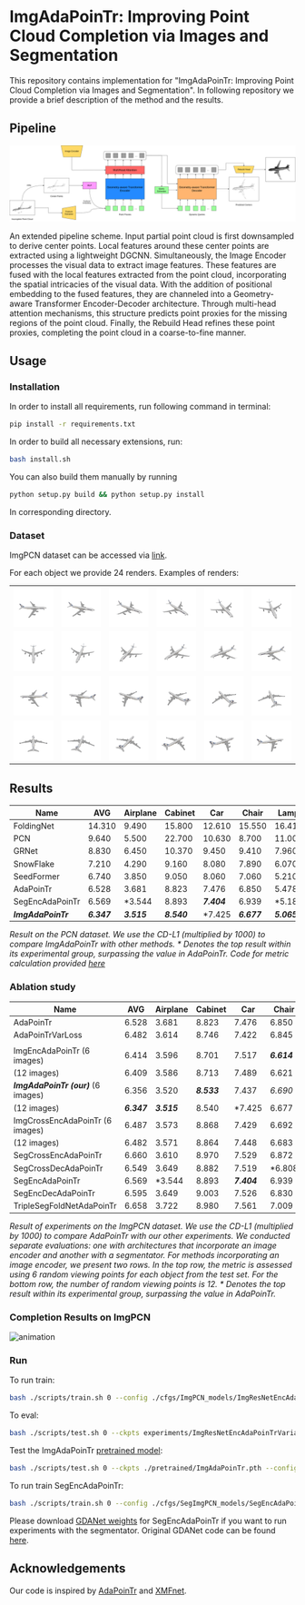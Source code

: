 # ImgAdaPoinTr: Improving Point Cloud Completion via Images and Segmentation

This repository contains implementation for "ImgAdaPoinTr: Improving Point Cloud Completion via Images and Segmentation". In following repository we provide a brief description of the method and the results.

## Pipeline

![scheme](fig/imgadapointr_scheme.png)

An extended pipeline scheme. Input partial point cloud is first downsampled to derive center points. Local features
around these center points are extracted using a lightweight DGCNN. Simultaneously, the Image Encoder processes the visual
data to extract image features. These features are fused with the local features extracted from the point cloud, incorporating
the spatial intricacies of the visual data. With the addition of positional embedding to the fused features, they are channeled
into a Geometry-aware Transformer Encoder-Decoder architecture. Through multi-head attention mechanisms, this structure
predicts point proxies for the missing regions of the point cloud. Finally, the Rebuild Head refines these point proxies,
completing the point cloud in a coarse-to-fine manner.

## Usage

### Installation

In order to install all requirements, run following command in terminal:

```bash
pip install -r requirements.txt
```

In order to build all necessary extensions, run:

```bash
bash install.sh
```

You can also build them manually by running

```bash
python setup.py build && python setup.py install
```

In corresponding directory.

### Dataset

ImgPCN dataset can be accessed via [link](https://sc.link/vbpNl).

For each object we provide 24 renders. Examples of renders:

|         |         |         |         |         |         |
|---------|---------|---------|---------|---------|---------|
| <img src="fig/renders_samples/00.png" width="100px"> | <img src="fig/renders_samples/01.png" width="100px"> | <img src="fig/renders_samples/02.png" width="100px"> | <img src="fig/renders_samples/03.png" width="100px"> | <img src="fig/renders_samples/04.png" width="100px"> | <img src="fig/renders_samples/05.png" width="100px"> |
| <img src="fig/renders_samples/06.png" width="100px"> | <img src="fig/renders_samples/07.png" width="100px"> | <img src="fig/renders_samples/08.png" width="100px"> | <img src="fig/renders_samples/09.png" width="100px"> | <img src="fig/renders_samples/10.png" width="100px"> | <img src="fig/renders_samples/11.png" width="100px"> |
| <img src="fig/renders_samples/12.png" width="100px"> | <img src="fig/renders_samples/13.png" width="100px"> | <img src="fig/renders_samples/14.png" width="100px"> | <img src="fig/renders_samples/15.png" width="100px"> | <img src="fig/renders_samples/16.png" width="100px"> | <img src="fig/renders_samples/17.png" width="100px"> |
| <img src="fig/renders_samples/18.png" width="100px"> | <img src="fig/renders_samples/19.png" width="100px"> | <img src="fig/renders_samples/20.png" width="100px"> | <img src="fig/renders_samples/21.png" width="100px"> | <img src="fig/renders_samples/22.png" width="100px"> | <img src="fig/renders_samples/23.png" width="100px"> |


## Results

| Name             | AVG    | Airplane | Cabinet | Car    | Chair  | Lamp   | Sofa   | Table  | Watercraft   | F@1%  |
|------------------|--------|----------|---------|--------|--------|--------|--------|--------|--------|-------|
| FoldingNet       | 14.310 | 9.490    | 15.800  | 12.610 | 15.550 | 16.410 | 15.970 | 13.650 | 14.99  | 0.322 |
| PCN              | 9.640  | 5.500    | 22.700  | 10.630 | 8.700  | 11.000 | 11.340 | 11.680 | 8.590  | 0.695 |
| GRNet            | 8.830  | 6.450    | 10.370  | 9.450  | 9.410  | 7.960  | 10.510 | 8.440  | 8.044  | 0.708 |
| SnowFlake        | 7.210  | 4.290    | 9.160   | 8.080  | 7.890  | 6.070  | 9.230  | 6.550  | 6.400  | -     |
| SeedFormer       | 6.740  | 3.850    | 9.050   | 8.060  | 7.060  | 5.210  | 8.850  | 6.050  | 5.850  | -     |
| AdaPoinTr        | 6.528  | 3.681    | 8.823   | 7.476  | 6.850  | 5.478  | 8.353  | 5.801  | 5.763  | 0.845 |
| SegEncAdaPoinTr  | 6.569  | *3.544   | 8.893   | ***7.404*** | 6.939  | *5.189  | 8.544  | 6.179  | 5.862  | *0.847|
| ***ImgAdaPoinTr***     | ***6.347*** | ***3.515*** | ***8.540*** | *7.425 | ***6.677*** | ***5.065*** | ***8.082*** | ***5.714*** | ***5.756*** | ***0.857*** |

*Result on the PCN dataset. We use the CD-L1 (multiplied by 1000) to compare ImgAdaPoinTr with other methods. \* Denotes the top result within its experimental group, surpassing the value in AdaPoinTr. Code for metric calculation provided [here](extensions/chamfer_dist/)*


### Ablation study

| Name                       | AVG    | Airplane | Cabinet | Car    | Chair  | Lamp   | Sofa   | Table  | Watercraft |
|----------------------------|--------|----------|---------|--------|--------|--------|--------|--------|------------|
| AdaPoinTr              | 6.528  | 3.681    | 8.823   | 7.476  | 6.850  | 5.478  | 8.353  | 5.801  | 5.763      |
| AdaPoinTrVarLoss       | 6.482  | 3.614    | 8.746   | 7.422  | 6.845  | 5.277  | 8.365  | 5.831  | 5.755      |
|                            |        |          |         |        |        |        |        |        |            |
| ImgEncAdaPoinTr (6 images) | 6.414  | 3.596    | 8.701   | 7.517  | ***6.614*** | 5.217  | 8.165  | 5.785  | 5.714 |
|  (12 images)               | 6.409  | 3.586    | 8.713   | 7.489  | 6.621  | 5.218  | 8.155  | 5.783  | ***5.709*** |
| ***ImgAdaPoinTr (our)*** (6 images)    | 6.356  | 3.520    | ***8.533*** | 7.437  | *6.690* | 5.086 | 8.105 | 5.715 | 5.762      |
|  (12 images)               | ***6.347*** | ***3.515*** | 8.540 | *7.425 | 6.677  | ***5.065***  | ***8.082***  | ***5.714*** | 5.756      |
| ImgCrossEncAdaPoinTr (6 images)  | 6.487  | 3.573    | 8.868   | 7.429  | 6.692  | 5.439  | 8.217  | 5.890  | 5.787      |
|  (12 images)               | 6.482  | 3.571    | 8.864   | 7.448  | 6.683  | 5.426  | 8.199  | 5.883  | 5.787      |
| SegCrossEncAdaPoinTr   | 6.660  | 3.610    | 8.970   | 7.529  | 6.872  | 5.567  | 8.567  | 6.256  | 5.915      |
| SegCrossDecAdaPoinTr   | 6.549  | 3.649    | 8.882   | 7.519  | *6.808 | 5.311  | 8.522  | 5.924  | 5.780      |
| SegEncAdaPoinTr        | 6.569  | *3.544  | 8.893   | ***7.404*** | 6.939  | *5.189 | 8.544  | 6.179  | 5.862      |
| SegEncDecAdaPoinTr     | 6.595  | 3.649    | 9.003   | 7.526  | 6.830  | 5.383  | 8.525  | 6.058  | 5.784      |
| TripleSegFoldNetAdaPoinTr | 6.658 | 3.722 | 8.980 | 7.561 | 7.009 | 5.329 | 8.725 | 6.079 | 5.856      |

*Result of experiments on the ImgPCN dataset. We use the CD-L1 (multiplied by 1000) to compare AdaPoinTr with our other experiments. We conducted separate evaluations: one with architectures that incorporate an image encoder and another with a segmentator. For methods incorporating an image encoder, we present two rows. In the top row, the metric is assessed using 6 random viewing points for each object from the test set. For the bottom row, the number of random viewing points is 12. \* Denotes the top result within its experimental group, surpassing the value in AdaPoinTr.*

### Completion Results on ImgPCN

<img src='fig/animation.gif' alt='animation' width=200 class="center"/>

### Run

To run train:

```bash
bash ./scripts/train.sh 0 --config ./cfgs/ImgPCN_models/ImgResNetEncAdaPoinTrVariableLoss.yaml  --exp_name train_ImgResNetEncAdaPoinTrVariableLoss --num_workers 16 --val_freq 1
```

To eval:


```bash
bash ./scripts/test.sh 0 --ckpts experiments/ImgResNetEncAdaPoinTrVariableLoss/ImgPCN_models/train_ImgResNetEncAdaPoinTrVariableLoss_easy/ckpt-best.pth --config ./cfgs/ImgPCN_models/ImgResNetEncAdaPoinTrVariableLoss.yaml --exp_name test
```

Test the ImgAdaPoinTr [pretrained model](https://sc.link/CZI41):

```bash
bash ./scripts/test.sh 0 --ckpts ./pretrained/ImgAdaPoinTr.pth --config ./cfgs/ImgPCN_models/ImgResNetEncAdaPoinTrVariableLoss.yaml --exp_name test
```
To run train SegEncAdaPoinTr:

```bash
bash ./scripts/train.sh 0 --config ./cfgs/SegImgPCN_models/SegEncAdaPoinTr.yaml --exp_name train  --num_workers 16 --val_freq 1 --gdanet_w ./pretrained/GDANet_best_insiou_model.pth
```

Please download [GDANet weights](https://sc.link/2GRPr) for SegEncAdaPoinTr if you want to run experiments with the segmentator. Original GDANet code can be found [here](https://github.com/mutianxu/GDANet).



## Acknowledgements

Our code is inspired by [AdaPoinTr](https://github.com/yuxumin/PoinTr) and [XMFnet](https://github.com/diegovalsesia/XMFnet).

